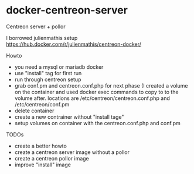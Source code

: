 # docker-centreon-server
Centreon server + pollor

I borrowed julienmathis setup https://hub.docker.com/r/julienmathis/centreon-docker/

Howto
* you need a mysql or mariadb docker
* use "install" tag for first run
* run through centreon setup
* grab conf.pm and centreon.conf.php for next phase (I created a volume on the container 
      and used docker exec commands to copy to to the volume after. locations are 
      /etc/centreon/centreon.conf.php and /etc/centreon/conf.pm
* delete container
* create a new contrainer without "install tage"
* setup volumes on container with the centreon.conf.php and conf.pm

TODOs
* create a better howto
* create a centreon server image without a pollor
* create a centreon pollor image
* improve "install" image

